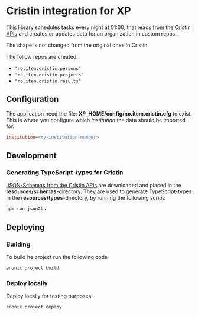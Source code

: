 # Cristin integration for XP

This library schedules tasks every night at 01:00, that reads from  the [Cristin APIs](https://api.cristin.no/v2/doc/index.html)
and creates or updates data for an organization in custom repos.

The shape is not changed from the original ones in Cristin.

The follow repos are created:
 - `"no.item.cristin.persons"`
 - `"no.item.cristin.projects"`
 - `"no.item.cristin.results"`

## Configuration

The application need the file: **XP_HOME/config/no.item.cristin.cfg** to exist. This is where you configure 
which *institution* the data should be imported for.

```ini
institution=<my-institution-number>
```

## Development

### Generating TypeScript-types for Cristin

[JSON-Schemas from the Cristin APIs](https://api.cristin.no/v2/doc/json-schemas/) are downloaded and placed in the **resources/schemas**-directory.
They are used to generate TypeScript-types in the **resources/types**-directory, by running the following script:

```bash
npm run json2ts
```

## Deploying

### Building

To build he project run the following code

```bash
enonic project build
```

### Deploy locally

Deploy locally for testing purposes:

```bash
enonic project deploy
```
